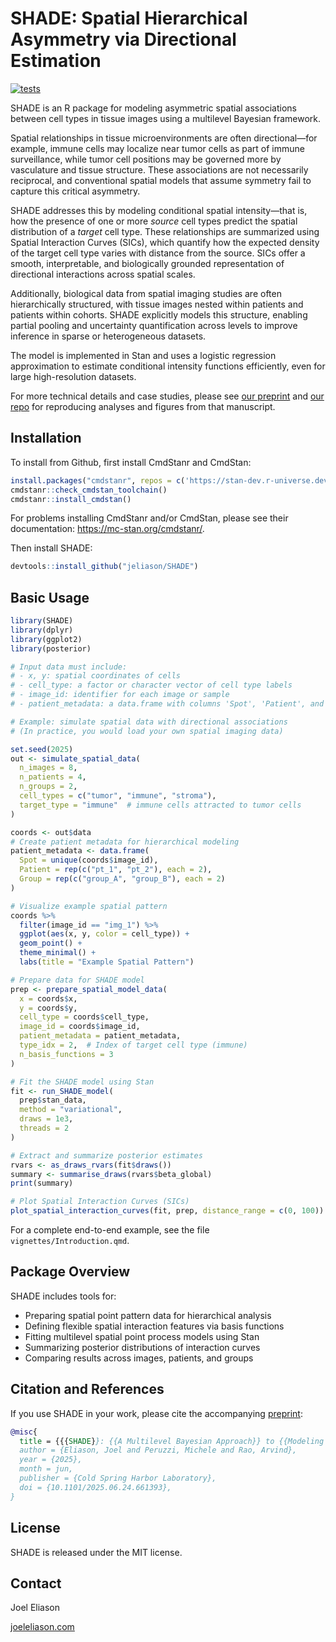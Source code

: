 # SHADE: Spatial Hierarchical Asymmetry via Directional Estimation

<!-- badges: start -->

[![tests](https://github.com/jeliason/SHADE/actions/workflows/tests.yaml/badge.svg)](https://github.com/jeliason/SHADE/actions/workflows/tests.yaml)

<!-- badges: end -->

SHADE is an R package for modeling asymmetric spatial associations between cell types in tissue images using a multilevel Bayesian framework.

Spatial relationships in tissue microenvironments are often directional—for example, immune cells may localize near tumor cells as part of immune surveillance, while tumor cell positions may be governed more by vasculature and tissue structure. These associations are not necessarily reciprocal, and conventional spatial models that assume symmetry fail to capture this critical asymmetry.

SHADE addresses this by modeling conditional spatial intensity—that is, how the presence of one or more *source* cell types predict the spatial distribution of a *target* cell type. These relationships are summarized using Spatial Interaction Curves (SICs), which quantify how the expected density of the target cell type varies with distance from the source. SICs offer a smooth, interpretable, and biologically grounded representation of directional interactions across spatial scales.

Additionally, biological data from spatial imaging studies are often hierarchically structured, with tissue images nested within patients and patients within cohorts. SHADE explicitly models this structure, enabling partial pooling and uncertainty quantification across levels to improve inference in sparse or heterogeneous datasets.

The model is implemented in Stan and uses a logistic regression approximation to estimate conditional intensity functions efficiently, even for large high-resolution datasets.

For more technical details and case studies, please see [our preprint](https://doi.org/10.1101/2025.06.24.661393) and [our repo](https://github.com/jeliason/shade_paper_code) for reproducing analyses and figures from that manuscript.

## Installation

To install from Github, first install CmdStanr and CmdStan:

``` r
install.packages("cmdstanr", repos = c('https://stan-dev.r-universe.dev', getOption("repos")))
cmdstanr::check_cmdstan_toolchain()
cmdstanr::install_cmdstan()
```

For problems installing CmdStanr and/or CmdStan, please see their documentation: <https://mc-stan.org/cmdstanr/>.

Then install SHADE:

``` r
devtools::install_github("jeliason/SHADE")
```

## Basic Usage

``` r
library(SHADE)
library(dplyr)
library(ggplot2)
library(posterior)

# Input data must include:
# - x, y: spatial coordinates of cells
# - cell_type: a factor or character vector of cell type labels
# - image_id: identifier for each image or sample
# - patient_metadata: a data.frame with columns 'Spot', 'Patient', and 'Group'

# Example: simulate spatial data with directional associations
# (In practice, you would load your own spatial imaging data)

set.seed(2025)
out <- simulate_spatial_data(
  n_images = 8,
  n_patients = 4,
  n_groups = 2,
  cell_types = c("tumor", "immune", "stroma"),
  target_type = "immune"  # immune cells attracted to tumor cells
)

coords <- out$data
# Create patient metadata for hierarchical modeling
patient_metadata <- data.frame(
  Spot = unique(coords$image_id),
  Patient = rep(c("pt_1", "pt_2"), each = 2),
  Group = rep(c("group_A", "group_B"), each = 2)
)

# Visualize example spatial pattern
coords %>%
  filter(image_id == "img_1") %>%
  ggplot(aes(x, y, color = cell_type)) +
  geom_point() +
  theme_minimal() +
  labs(title = "Example Spatial Pattern")

# Prepare data for SHADE model
prep <- prepare_spatial_model_data(
  x = coords$x,
  y = coords$y,
  cell_type = coords$cell_type,
  image_id = coords$image_id,
  patient_metadata = patient_metadata,
  type_idx = 2,  # Index of target cell type (immune)
  n_basis_functions = 3
)

# Fit the SHADE model using Stan
fit <- run_SHADE_model(
  prep$stan_data,
  method = "variational",
  draws = 1e3,
  threads = 2
)

# Extract and summarize posterior estimates
rvars <- as_draws_rvars(fit$draws())
summary <- summarise_draws(rvars$beta_global)
print(summary)

# Plot Spatial Interaction Curves (SICs)
plot_spatial_interaction_curves(fit, prep, distance_range = c(0, 100))
```

For a complete end-to-end example, see the file `vignettes/Introduction.qmd`.

## Package Overview

SHADE includes tools for:

-   Preparing spatial point pattern data for hierarchical analysis
-   Defining flexible spatial interaction features via basis functions
-   Fitting multilevel spatial point process models using Stan
-   Summarizing posterior distributions of interaction curves
-   Comparing results across images, patients, and groups

## Citation and References

If you use SHADE in your work, please cite the accompanying [preprint](https://doi.org/10.1101/2025.06.24.661393):

``` bibtex
@misc{
  title = {{{SHADE}}: {{A Multilevel Bayesian Approach}} to {{Modeling Directional Spatial Associations}} in {{Tissues}}},
  author = {Eliason, Joel and Peruzzi, Michele and Rao, Arvind},
  year = {2025},
  month = jun,
  publisher = {Cold Spring Harbor Laboratory},
  doi = {10.1101/2025.06.24.661393},
}
```

## License

SHADE is released under the MIT license.

## Contact

Joel Eliason

[joeleliason.com](https://joeleliason.com)
